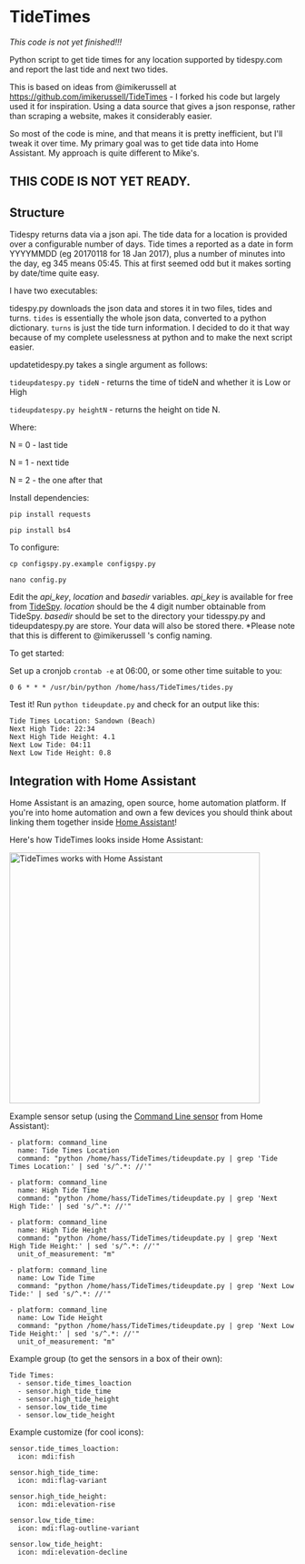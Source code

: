 # TideTimes

*This code is not yet finished!!!*

Python script to get tide times for any location supported by tidespy.com and report the last tide and next two tides.

This is based on ideas from @imikerussell at https://github.com/imikerussell/TideTimes - I forked his code but largely used it for inspiration. Using a data source that gives a json response, rather than scraping a website, makes it considerably easier.

So most of the code is mine, and that means it is pretty inefficient, but I'll tweak it over time. My primary goal was to get tide data into Home Assistant. My approach is quite different to Mike's. 

## THIS CODE IS NOT YET READY. 

## Structure

Tidespy returns data via a json api. The tide data for a location is provided over a configurable number of days. Tide times a reported as a date in form YYYYMMDD (eg 20170118 for 18 Jan 2017), plus a number of minutes into the day, eg 345 means 05:45. This at first seemed odd but it makes sorting by date/time quite easy.

I have two executables:

tidespy.py downloads the json data and stores it in two files, tides and turns. ```tides``` is essentially the whole json data, converted to a python dictionary. ```turns``` is just the tide turn information. I decided to do it that way because of my complete uselessness at python and to make the next script easier.

updatetidespy.py takes a single argument as follows:


```tideupdatespy.py tideN``` - returns the time of tideN and whether it is Low or High

```tideupdatespy.py heightN``` - returns the height on tide N.

Where:

N = 0 - last tide

N = 1 - next tide

N = 2 - the one after that


Install dependencies:

```pip install requests```

```pip install bs4```
    
To configure:

```cp configspy.py.example configspy.py```

```nano config.py```

Edit the *api_key*, *location* and *basedir* variables. *api_key*  is available for free from [TideSpy](http://tidespy.com/client/RawApi.php). *location* should be the 4 digit number obtainable from TideSpy. *basedir* should be set to the directory your tidesspy.py and tideupdatespy.py are store. Your data will also be stored there. *Please note that this is different to @imikerussell 's config naming.




To get started:

Set up a cronjob `crontab -e` at 06:00, or some other time suitable to you:

```0 6 * * * /usr/bin/python /home/hass/TideTimes/tides.py```

Test it! Run `python tideupdate.py` and check for an output like this:

```
Tide Times Location: Sandown (Beach)
Next High Tide: 22:34
Next High Tide Height: 4.1
Next Low Tide: 04:11
Next Low Tide Height: 0.8
```

## Integration with Home Assistant

Home Assistant is an amazing, open source, home automation platform. If you're into home automation and own a few devices you should think about linking them together inside [Home Assistant](https://home-assistant.io/)!

Here's how TideTimes looks inside Home Assistant:

<img src="https://raw.githubusercontent.com/imikerussell/TideTimes/master/tidetimes.png" width="441" alt="TideTimes works with Home Assistant">

Example sensor setup (using the [Command Line sensor](https://home-assistant.io/components/sensor.command_line/) from Home Assistant):

```
- platform: command_line
  name: Tide Times Location
  command: "python /home/hass/TideTimes/tideupdate.py | grep 'Tide Times Location:' | sed 's/^.*: //'"

- platform: command_line
  name: High Tide Time
  command: "python /home/hass/TideTimes/tideupdate.py | grep 'Next High Tide:' | sed 's/^.*: //'"

- platform: command_line
  name: High Tide Height
  command: "python /home/hass/TideTimes/tideupdate.py | grep 'Next High Tide Height:' | sed 's/^.*: //'"
  unit_of_measurement: "m"

- platform: command_line
  name: Low Tide Time
  command: "python /home/hass/TideTimes/tideupdate.py | grep 'Next Low Tide:' | sed 's/^.*: //'"

- platform: command_line
  name: Low Tide Height
  command: "python /home/hass/TideTimes/tideupdate.py | grep 'Next Low Tide Height:' | sed 's/^.*: //'"
  unit_of_measurement: "m"
```

Example group (to get the sensors in a box of their own):

```
Tide Times:
  - sensor.tide_times_loaction
  - sensor.high_tide_time
  - sensor.high_tide_height
  - sensor.low_tide_time
  - sensor.low_tide_height
```

Example customize (for cool icons):

```
sensor.tide_times_loaction:
  icon: mdi:fish

sensor.high_tide_time:
  icon: mdi:flag-variant

sensor.high_tide_height:
  icon: mdi:elevation-rise

sensor.low_tide_time:
  icon: mdi:flag-outline-variant

sensor.low_tide_height:
  icon: mdi:elevation-decline
```
